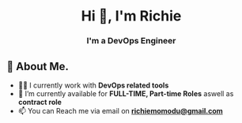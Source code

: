 <h1 align="center">Hi 👋, I'm Richie</h1>
<h3 align="center">I'm a DevOps Engineer</h3>

## 🙋 About Me.


- 🙋‍♂️ I currently work with **DevOps related tools** 
- 💞️ I’m currently available for **FULL-TIME, Part-time Roles** aswell as **contract role** 
- 📫 You can Reach me via email on **richiemomodu@gmail.com**

    
    
<!---
RichieTheDev/RichieTheDev is a ✨ special ✨ repository because its `README.md` (this file) appears on your GitHub profile.
You can click the Preview link to take a look at your changes.
--->
